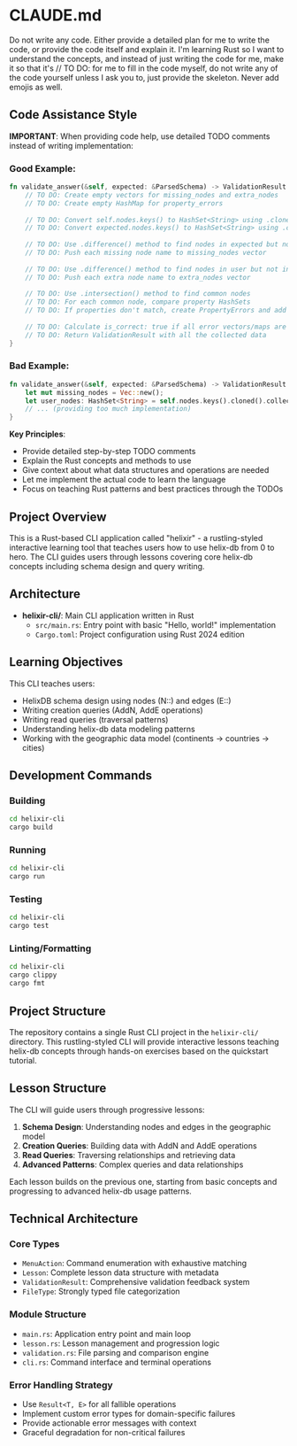 # CLAUDE.md

Do not write any code. Either provide a detailed plan for me to write the code, or provide the code itself and explain it. I'm learning Rust so I want to understand the concepts, and instead of just writing the code for me, make it so that it's // TO DO: for me to fill in the code myself, do not write any of the code yourself unless I ask you to, just provide the skeleton. Never add emojis as well.

## Code Assistance Style

**IMPORTANT**: When providing code help, use detailed TODO comments instead of writing implementation:

### Good Example:
```rust
fn validate_answer(&self, expected: &ParsedSchema) -> ValidationResult {
    // TO DO: Create empty vectors for missing_nodes and extra_nodes
    // TO DO: Create empty HashMap for property_errors
    
    // TO DO: Convert self.nodes.keys() to HashSet<String> using .cloned().collect()
    // TO DO: Convert expected.nodes.keys() to HashSet<String> using .cloned().collect()
    
    // TO DO: Use .difference() method to find nodes in expected but not in user
    // TO DO: Push each missing node name to missing_nodes vector
    
    // TO DO: Use .difference() method to find nodes in user but not in expected  
    // TO DO: Push each extra node name to extra_nodes vector
    
    // TO DO: Use .intersection() method to find common nodes
    // TO DO: For each common node, compare property HashSets
    // TO DO: If properties don't match, create PropertyErrors and add to property_errors HashMap
    
    // TO DO: Calculate is_correct: true if all error vectors/maps are empty
    // TO DO: Return ValidationResult with all the collected data
}
```

### Bad Example:
```rust
fn validate_answer(&self, expected: &ParsedSchema) -> ValidationResult {
    let mut missing_nodes = Vec::new();
    let user_nodes: HashSet<String> = self.nodes.keys().cloned().collect();
    // ... (providing too much implementation)
}
```

**Key Principles**:
- Provide detailed step-by-step TODO comments
- Explain the Rust concepts and methods to use
- Give context about what data structures and operations are needed
- Let me implement the actual code to learn the language
- Focus on teaching Rust patterns and best practices through the TODOs

## Project Overview

This is a Rust-based CLI application called "helixir" - a rustling-styled interactive learning tool that teaches users how to use helix-db from 0 to hero. The CLI guides users through lessons covering core helix-db concepts including schema design and query writing.

## Architecture

- **helixir-cli/**: Main CLI application written in Rust
  - `src/main.rs`: Entry point with basic "Hello, world!" implementation
  - `Cargo.toml`: Project configuration using Rust 2024 edition

## Learning Objectives

This CLI teaches users:
- HelixDB schema design using nodes (N::) and edges (E::)
- Writing creation queries (AddN, AddE operations)
- Writing read queries (traversal patterns)
- Understanding helix-db data modeling patterns
- Working with the geographic data model (continents → countries → cities)

## Development Commands

### Building
```bash
cd helixir-cli
cargo build
```

### Running
```bash
cd helixir-cli
cargo run
```

### Testing
```bash
cd helixir-cli
cargo test
```

### Linting/Formatting
```bash
cd helixir-cli
cargo clippy
cargo fmt
```

## Project Structure

The repository contains a single Rust CLI project in the `helixir-cli/` directory. This rustling-styled CLI will provide interactive lessons teaching helix-db concepts through hands-on exercises based on the quickstart tutorial.

## Lesson Structure

The CLI will guide users through progressive lessons:
1. **Schema Design**: Understanding nodes and edges in the geographic model
2. **Creation Queries**: Building data with AddN and AddE operations
3. **Read Queries**: Traversing relationships and retrieving data
4. **Advanced Patterns**: Complex queries and data relationships

Each lesson builds on the previous one, starting from basic concepts and progressing to advanced helix-db usage patterns.


## Technical Architecture

### Core Types
- `MenuAction`: Command enumeration with exhaustive matching
- `Lesson`: Complete lesson data structure with metadata
- `ValidationResult`: Comprehensive validation feedback system
- `FileType`: Strongly typed file categorization

### Module Structure
- `main.rs`: Application entry point and main loop
- `lesson.rs`: Lesson management and progression logic
- `validation.rs`: File parsing and comparison engine  
- `cli.rs`: Command interface and terminal operations

### Error Handling Strategy
- Use `Result<T, E>` for all fallible operations
- Implement custom error types for domain-specific failures
- Provide actionable error messages with context
- Graceful degradation for non-critical failures